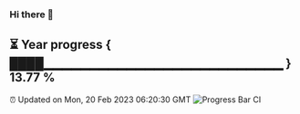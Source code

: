 ### Hi there 👋
⏳ Year progress { ████▁▁▁▁▁▁▁▁▁▁▁▁▁▁▁▁▁▁▁▁▁▁▁▁▁▁ } 13.77 %
---
⏰ Updated on Mon, 20 Feb 2023 06:20:30 GMT
![Progress Bar CI](https://github.com/liununu/liununu/workflows/Progress%20Bar%20CI/badge.svg)
